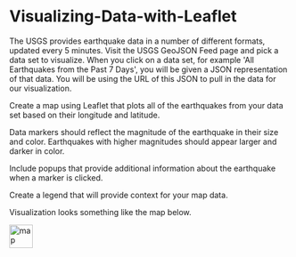 # Visualizing-Data-with-Leaflet

The USGS provides earthquake data in a number of different formats, updated every 5 minutes. Visit the USGS GeoJSON Feed page and pick a data set to visualize. When you click on a data set, for example 'All Earthquakes from the Past 7 Days', you will be given a JSON representation of that data. You will be using the URL of this JSON to pull in the data for our visualization.

Create a map using Leaflet that plots all of the earthquakes from your data set based on their longitude and latitude.

Data markers should reflect the magnitude of the earthquake in their size and color. Earthquakes with higher magnitudes should appear larger and darker in color.

Include popups that provide additional information about the earthquake when a marker is clicked.

Create a legend that will provide context for your map data.

Visualization  looks something like the map below.

<img src="https://ucsd.bootcampcontent.com/UCSD-Coding-Bootcamp/UCSDSAN201904DATA2/raw/master/02-Homework/17-Mapping-Web/Instructions/Images/5-Advanced.png" alt="map" height="42" width="42">
